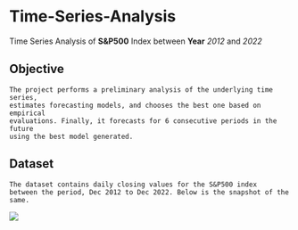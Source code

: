 # Time-Series-Analysis
Time Series Analysis of **S&P500** Index between **Year** *2012* and *2022*

## Objective
	The project performs a preliminary analysis of the underlying time series,
	estimates forecasting models, and chooses the best one based on empirical 
	evaluations. Finally, it forecasts for 6 consecutive periods in the future 
	using the best model generated.


## Dataset
	The dataset contains daily closing values for the S&P500 index	
	between the period, Dec 2012 to Dec 2022. Below is the snapshot of the 
	same.
	
![](https://github.com/Maximus41/Time-Series-Analysis/blob/3720cd85a279a217608f7aac09a647efebe0eb98/data/assets/dataset.png)
